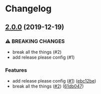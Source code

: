 # Changelog

## [2.0.0](https://www.github.com/bcoe/wombat-dressing-room-test-publications/compare/1.0.9...v2.0.0) (2019-12-19)


### ⚠ BREAKING CHANGES

* break all the things (#2)
* add release please config (#1)

### Features

* add release please config ([#1](https://www.github.com/bcoe/wombat-dressing-room-test-publications/issues/1)) ([ebc12be](https://www.github.com/bcoe/wombat-dressing-room-test-publications/commit/ebc12bebe473e6ab2acfa586bcbc3c0b46a7cc5d))
* break all the things ([#2](https://www.github.com/bcoe/wombat-dressing-room-test-publications/issues/2)) ([61db047](https://www.github.com/bcoe/wombat-dressing-room-test-publications/commit/61db04706d0ba03fee07195ff44c6a94591f88ee))
